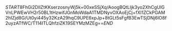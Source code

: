 $START$8FhGi2DIlZtKKserzosnyWj5k+00xeSSjXq/AoogBQtLljk3yo2XhCgUlGVnLPWEwVH2r50BL1tHzwifJGnMoWdaA1TMDNyvOXAoEjCj+fXI1ZCkPGAM2hIZjd8G/Ut0yi445y32KzA29hqC9UPE6xpJp+8tGLt5sFgfB3EwTSjDNj6lO8f2uyzATfWC/T114ITLQhfziZK19SEYMzMZEg==$END$